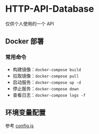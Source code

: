 # HTTP-API-Database

仅供个人使用的一个 API

## Docker 部署

### 常用命令

- 构建镜像：`docker-compose build`
- 拉取镜像：`docker-compose pull`
- 启动服务：`docker-compose up -d`
- 停止服务：`docker-compose down`
- 查看日志：`docker-compose logs -f`

## 环境变量配置

参考 [config.js](./common/config.js)
